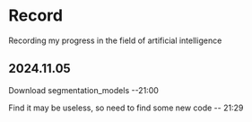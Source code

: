 # Record
Recording my progress in the field of artificial intelligence
## 2024.11.05
  Download segmentation_models --21:00
  
  Find it may be useless, so need to find some new code -- 21:29
